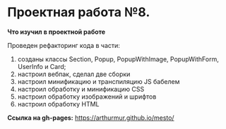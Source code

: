 # Проектная работа №8.

**Что изучил в проектной работе**

Проведен рефакторинг кода в части:

1. созданы классы Section, Popup, PopupWithImage, PopupWithForm, UserInfo и Card;
2. настроил вебпак, сделал две сборки
3. настроил минификацию и транспиляцию JS бабелем
4. настроил обработку и минификацию CSS
5. настроил обработку изображений и шрифтов
6. настроил обработку HTML


**Ссылка на gh-pages:**
https://arthurmur.github.io/mesto/
